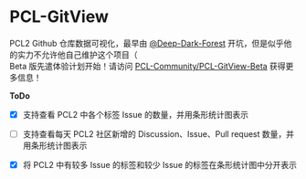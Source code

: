 # PCL-GitView
PCL2 Github 仓库数据可视化，最早由 [@Deep-Dark-Forest](https://github.com/Deep-Dark-Forest) 开坑，但是似乎他的实力不允许他自己维护这个项目（\
Beta 版先遣体验计划开始！请访问 [PCL-Community/PCL-GitView-Beta](https://github.com/PCL-Community/PCL-GitView-Beta) 获得更多信息！

**ToDo**

- [X] 支持查看 PCL2 中各个标签 Issue 的数量，并用条形统计图表示

- [ ] 支持查看每天 PCL2 社区新增的 Discussion、Issue、Pull request 数量，并用条形统计图表示

- [X] 将 PCL2 中有较多 Issue 的标签和较少 Issue 的标签在条形统计图中分开表示
